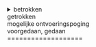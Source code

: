 <details>
<summary>
betrokken <br> 
getrokken <br> 
mogelijke ontvoeringspoging <br>
voorgedaan, gedaan <br>
===================<br> 
</summary>
involved <br> 
pulled into <br> 
possible kidnapping attempt<br>
occured, done <br>
===================<br> 
<b>Politie onderzoekt mogelijke ontvoeringspoging kinderen</b> <br>
Waterwijk - <br> Vorige week heeft zich in Waterwijk een incident voorgedaan, waarbij mogelijk is geprobeerd om twee jonge kinderen tegen hun wil in mee te nemen. De politie heeft de zaak in onderzoek.
Het incident gebeurde rond kwart voor vier in de middag op het slufterplantsoen bij een basisschool. Volgens betrokkenen is een meisje tijdens het spelen door een man benaderd en daarna in wit busje in getrokken.
<blockquote>
<b>Police investigating possible kidnapping attempt at children</b> <br>
Waterwijk - <br>
Last week an incident occurred in Waterwijk, where an attempt may have been made to take two young children against their will. The police have the matter under investigation.
The incident happened around a quarter to four in the afternoon on the Slufterplantsoen near a primary school. According to those involved, a girl was approached by a man while playing and then pulled into a white van.
</blockquote> 
</details>
